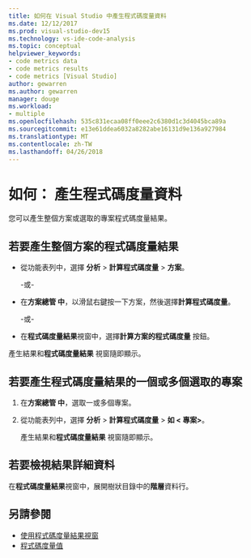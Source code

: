 ```yaml
---
title: 如何在 Visual Studio 中產生程式碼度量資料
ms.date: 12/12/2017
ms.prod: visual-studio-dev15
ms.technology: vs-ide-code-analysis
ms.topic: conceptual
helpviewer_keywords:
- code metrics data
- code metrics results
- code metrics [Visual Studio]
author: gewarren
ms.author: gewarren
manager: douge
ms.workload:
- multiple
ms.openlocfilehash: 535c831ecaa08ff0eee2c6380d1c3d4045bca89a
ms.sourcegitcommit: e13e61ddea6032a8282abe16131d9e136a927984
ms.translationtype: MT
ms.contentlocale: zh-TW
ms.lasthandoff: 04/26/2018
---
```

# <a name="how-to-generate-code-metrics-data"></a>如何： 產生程式碼度量資料

您可以產生整個方案或選取的專案程式碼度量結果。

## <a name="to-generate-code-metrics-results-for-an-entire-solution"></a>若要產生整個方案的程式碼度量結果

- 從功能表列中，選擇 **分析** > **計算程式碼度量** > **方案**。

   \-或-

- 在**方案總管 中**，以滑鼠右鍵按一下方案，然後選擇**計算程式碼度量**。

   \-或-

- 在**程式碼度量結果**視窗中，選擇**計算方案的程式碼度量** 按鈕。

產生結果和**程式碼度量結果** 視窗隨即顯示。

## <a name="to-generate-code-metrics-results-for-one-or-more-selected-projects"></a>若要產生程式碼度量結果的一個或多個選取的專案

1. 在**方案總管 中**，選取一或多個專案。

1. 從功能表列中，選擇 **分析** > **計算程式碼度量** > **如 < 專案\>**。

   產生結果和**程式碼度量結果** 視窗隨即顯示。

## <a name="to-view-the-results-details"></a>若要檢視結果詳細資料

在**程式碼度量結果**視窗中，展開樹狀目錄中的**階層**資料行。

## <a name="see-also"></a>另請參閱

- [使用程式碼度量結果視窗](../code-quality/working-with-code-metrics-data.md)
- [程式碼度量值](../code-quality/code-metrics-values.md)